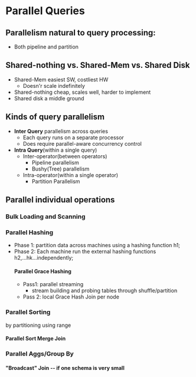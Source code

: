 # Parallel Queries
## Parallelism natural to query processing:
   - Both pipeline and partition
## Shared-nothing vs. Shared-Mem vs. Shared Disk
   - Shared-Mem easiest SW, costliest HW
      - Doesn'r scale indefinitely
   - Shared-nothing cheap, scales well, harder to implement
   - Shared disk a middle ground
    
## Kinds of query parallelism
- **Inter Query**  parallelism across queries
   - Each query runs on a separate processor
   - Does require parallel-aware concurrency control
- **Intra Query**(within a single query)
   - Inter-operator(between operators)
      - Pipeline parallelism
      - Bushy(Tree) parallelism
   - Intra-operator(within a single operator)
      - Partition Parallelism
## Parallel individual operations
### Bulk Loading and Scanning

### Parallel Hashing
- Phase 1: partition data across machines using a hashing function h1;   
- Phase 2: Each machine run the external hashing functions h2,...hk...independently;   
  #### Parallel Grace Hashing
  - Pass1: parallel streaming
     - stream building and probing tables through shuffle/partition
  - Pass 2: local Grace Hash Join per node
### Parallel Sorting
by partitioning using range
   #### Parallel Sort Merge Join
### Parallel Aggs/Group By
#### "Broadcast" Join -- if one schema is very small

   
   
